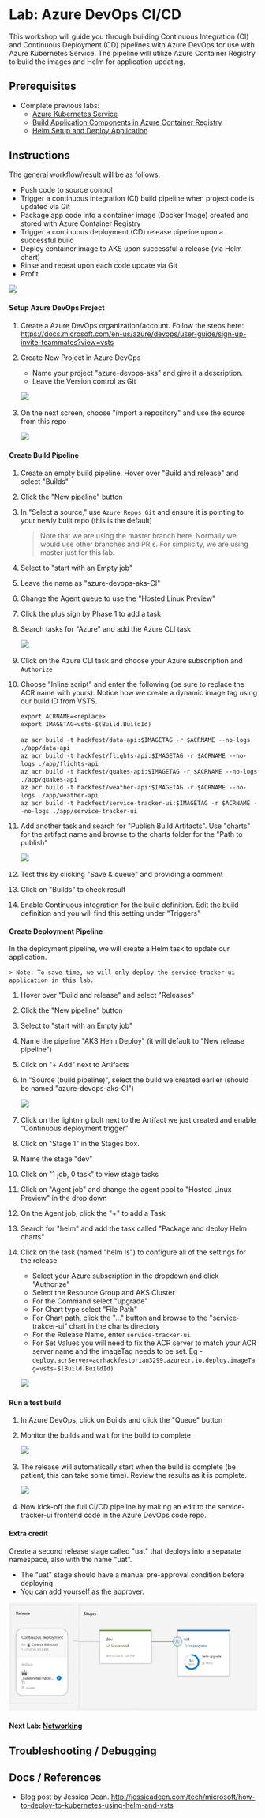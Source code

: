 # Lab: Azure DevOps CI/CD

This workshop will guide you through building Continuous Integration (CI) and Continuous Deployment (CD) pipelines with Azure DevOps for use with Azure Kubernetes Service. The pipeline will utilize Azure Container Registry to build the images and Helm for application updating. 

## Prerequisites 

* Complete previous labs:
    * [Azure Kubernetes Service](../../create-aks-cluster/README.md)
    * [Build Application Components in Azure Container Registry](../../build-application/README.md)
    * [Helm Setup and Deploy Application](../../helm-setup-deploy/README.md)

## Instructions

The general workflow/result will be as follows:

- Push code to source control
- Trigger a continuous integration (CI) build pipeline when project code is updated via Git
- Package app code into a container image (Docker Image) created and stored with Azure Container Registry
- Trigger a continuous deployment (CD) release pipeline upon a successful build
- Deploy container image to AKS upon successful a release (via Helm chart)
- Rinse and repeat upon each code update via Git
- Profit

![](workflow.png)


#### Setup Azure DevOps Project

1. Create a Azure DevOps organization/account. Follow the steps here: https://docs.microsoft.com/en-us/azure/devops/user-guide/sign-up-invite-teammates?view=vsts

2. Create New Project in Azure DevOps

    * Name your project "azure-devops-aks" and give it a description.
    * Leave the Version control as Git

    ![](azure-do-new-project.png)

3. On the next screen, choose "import a repository" and use the source from this repo

    ![](azure-do-import.png)

#### Create Build Pipeline

1. Create an empty build pipeline. Hover over "Build and release" and select "Builds"
2. Click the "New pipeline" button
3. In "Select a source," use `Azure Repos Git` and ensure it is pointing to your newly built repo (this is the default)
    > Note that we are using the master branch here. Normally we would use other branches and PR's. For simplicity, we are using master just for this lab.

4. Select to "start with an Empty job"
5. Leave the name as "azure-devops-aks-CI"
6. Change the Agent queue to use the "Hosted Linux Preview"
7. Click the plus sign by Phase 1 to add a task
8. Search tasks for "Azure" and add the Azure CLI task

    ![](azure-do-azurecli.png)

9. Click on the Azure CLI task and choose your Azure subscription and `Authorize`
10. Choose "Inline script" and enter the following (be sure to replace the ACR name with yours). Notice how we create a dynamic image tag using our build ID from VSTS.

    ```
    export ACRNAME=<replace>
    export IMAGETAG=vsts-$(Build.BuildId)

    az acr build -t hackfest/data-api:$IMAGETAG -r $ACRNAME --no-logs ./app/data-api
    az acr build -t hackfest/flights-api:$IMAGETAG -r $ACRNAME --no-logs ./app/flights-api
    az acr build -t hackfest/quakes-api:$IMAGETAG -r $ACRNAME --no-logs ./app/quakes-api
    az acr build -t hackfest/weather-api:$IMAGETAG -r $ACRNAME --no-logs ./app/weather-api
    az acr build -t hackfest/service-tracker-ui:$IMAGETAG -r $ACRNAME --no-logs ./app/service-tracker-ui  
    ```

11. Add another task and search for "Publish Build Artifacts". Use "charts" for the artifact name and browse to the charts folder for the "Path to publish"

    ![](azure-do-artifact.png)

11. Test this by clicking "Save & queue" and providing a comment
12. Click on "Builds" to check result
13. Enable Continuous integration for the build definition. Edit the build definition and you will find this setting under "Triggers"


#### Create Deployment Pipeline

In the deployment pipeline, we will create a Helm task to update our application. 

    > Note: To save time, we will only deploy the service-tracker-ui application in this lab. 

1. Hover over "Build and release" and select "Releases"
2. Click the "New pipeline" button
3. Select to "start with an Empty job"
4. Name the pipeline "AKS Helm Deploy" (it will default to "New release pipeline")
5. Click on "+ Add" next to Artifacts
6. In "Source (build pipeline)", select the build we created earlier (should be named "azure-devops-aks-CI")

    ![](azure-do-release-artifact.png)

7. Click on the lightning bolt next to the Artifact we just created and enable "Continuous deployment trigger"
8. Click on "Stage 1" in the Stages box.
9. Name the stage "dev"
10. Click on "1 job, 0 task" to view stage tasks
11. Click on "Agent job" and change the agent pool to "Hosted Linux Preview" in the drop down
12. On the Agent job, click the "+" to add a Task
13. Search for "helm" and add the task called "Package and deploy Helm charts"
14. Click on the task (named "helm ls") to configure all of the settings for the release
    
    * Select your Azure subscription in the dropdown and click "Authorize"
    * Select the Resource Group and AKS Cluster
    * For the Command select "upgrade"
    * For Chart type select "File Path"
    * For Chart path, click the "..." button and browse to the "service-trakcer-ui" chart in the charts directory
    * For the Release Name, enter `service-tracker-ui`
    * For Set Values you will need to fix the ACR server to match your ACR server name and the imageTag needs to be set. 
        Eg - `deploy.acrServer=acrhackfestbrian3299.azurecr.io,deploy.imageTag=vsts-$(Build.BuildId)`

    ![](azure-do-helm-task.png)

#### Run a test build

1. In Azure DevOps, click on Builds and click the "Queue" button
2. Monitor the builds and wait for the build to complete

    ![](azure-do-build.png)

3. The release will automatically start when the build is complete (be patient, this can take some time). Review the results as it is complete. 

    ![](azure-do-release.png)

4. Now kick-off the full CI/CD pipeline by making an edit to the service-tracker-ui frontend code in the Azure DevOps code repo.

#### Extra credit

Create a second release stage called "uat" that deploys into a separate namespace, also with the name "uat".

* The "uat" stage should have a manual pre-approval condition before deploying
* You can add yourself as the approver.

![](azure-do-release-extra-credit.JPG)

#### Next Lab: [Networking](../../networking/README.md)

## Troubleshooting / Debugging

## Docs / References

* Blog post by Jessica Dean. http://jessicadeen.com/tech/microsoft/how-to-deploy-to-kubernetes-using-helm-and-vsts 
